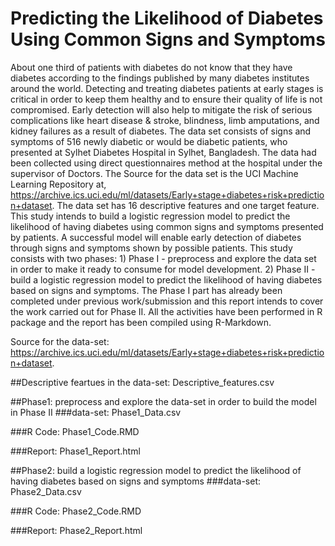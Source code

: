 
# Predicting the Likelihood of Diabetes Using Common Signs and Symptoms
About one third of patients with diabetes do not know that they have diabetes according to the findings published by many diabetes institutes around the world. Detecting and treating diabetes patients at early stages is critical in order to keep them healthy and to ensure their quality of life is not compromised. Early detection will also help to mitigate the risk of serious complications like heart disease &amp; stroke, blindness, limb amputations, and kidney failures as a result of diabetes.  The data set consists of signs and symptoms of 516 newly diabetic or would be diabetic patients, who presented at Sylhet Diabetes Hospital in Sylhet, Bangladesh. The data had been collected using direct questionnaires method at the hospital under the supervisor of Doctors. The Source for the data set is the UCI Machine Learning Repository at, https://archive.ics.uci.edu/ml/datasets/Early+stage+diabetes+risk+prediction+dataset. The data set has 16 descriptive features and one target feature.  This study intends to build a logistic regression model to predict the likelihood of having diabetes using common signs and symptoms presented by patients. A successful model will enable early detection of diabetes through signs and symptoms shown by possible patients.  This study consists with two phases: 1) Phase I - preprocess and explore the data set in order to make it ready to consume for model development. 2) Phase II - build a logistic regression model to predict the likelihood of having diabetes based on signs and symptoms. The Phase I part has already been completed under previous work/submission and this report intends to cover the work carried out for Phase II.  All the activities have been performed in R package and the report has been compiled using R-Markdown.

Source for the data-set:
https://archive.ics.uci.edu/ml/datasets/Early+stage+diabetes+risk+prediction+dataset.

##Descriptive feartues in the data-set:
Descriptive_features.csv
 

##Phase1: preprocess and explore the data-set in order to build the model in Phase II
###data-set: Phase1_Data.csv

###R Code: Phase1_Code.RMD

###Report: Phase1_Report.html

##Phase2: build a logistic regression model to predict the likelihood of having diabetes based on signs and symptoms
###data-set: Phase2_Data.csv

###R Code: Phase2_Code.RMD

###Report: Phase2_Report.html
